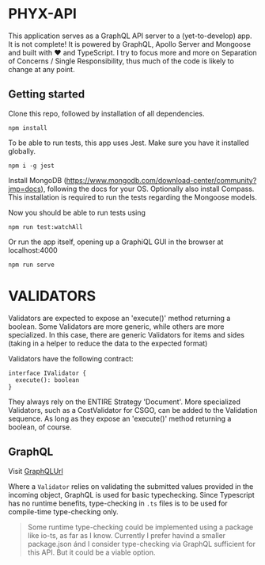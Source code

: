 # PHYX-API

This application serves as a GraphQL API server to a (yet-to-develop) app. It is not complete! It is powered by GraphQL, Apollo Server and Mongoose and built with ❤️ and TypeScript. I try to focus more and more on Separation of Concerns / Single Responsibility, thus much of the code is likely to change at any point.

## Getting started

Clone this repo, followed by installation of all dependencies.

```
npm install
```

To be able to run tests, this app uses Jest. Make sure you have it installed globally.

```
npm i -g jest
```

Install MongoDB (https://www.mongodb.com/download-center/community?jmp=docs), following the docs for your OS. Optionally also install Compass. This installation is required to run the tests regarding the Mongoose models.

Now you should be able to run tests using

```
npm run test:watchAll
```

Or run the app itself, opening up a GraphiQL GUI in the browser at localhost:4000

```
npm run serve
```

# VALIDATORS

Validators are expected to expose an 'execute()' method returning a boolean. Some Validators are more generic, while others are more specialized. In this case, there are generic Validators for items and sides (taking in a helper to reduce the data to the expected format)

Validators have the following contract:

```
interface IValidator {
  execute(): boolean
}
```

They always rely on the ENTIRE Strategy 'Document'. More specialized Validators, such as a CostValidator for CSGO, can be added to the Validation sequence. As long as they expose an 'execute()' method returning a boolean, of course.

## GraphQL

Visit [GraphQLUrl]

Where a `Validator` relies on validating the submitted values provided in the incoming object, GraphQL is used for basic typechecking. Since Typescript has no runtime benefits, type-checking in `.ts` files is to be used for compile-time type-checking only.

> Some runtime type-checking could be implemented using a package like io-ts, as far as I know. Currently I prefer havind a smaller package.json ánd I consider type-checking via GraphQL sufficient for this API. But it could be a viable option.

[graphqlurl]: https://graphql.org/
